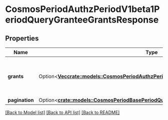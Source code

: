 # CosmosPeriodAuthzPeriodV1beta1PeriodQueryGranteeGrantsResponse

## Properties

Name | Type | Description | Notes
------------ | ------------- | ------------- | -------------
**grants** | Option<[**Vec<crate::models::CosmosPeriodAuthzPeriodV1beta1PeriodGrantAuthorization>**](cosmos.authz.v1beta1.GrantAuthorization.md)> | grants is a list of grants granted to the grantee. | [optional]
**pagination** | Option<[**crate::models::CosmosPeriodBasePeriodQueryPeriodV1beta1PeriodPageResponse**](cosmos.base.query.v1beta1.PageResponse.md)> |  | [optional]

[[Back to Model list]](../README.md#documentation-for-models) [[Back to API list]](../README.md#documentation-for-api-endpoints) [[Back to README]](../README.md)


